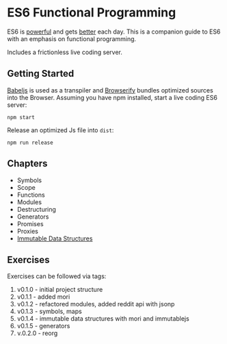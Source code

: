 ES6 Functional Programming
==========================

ES6 is [powerful](https://babeljs.io/docs/learn-es6/) and gets
[better](https://github.com/ericdouglas/ES6-Learning) each day. This is a
companion guide to ES6 with an emphasis on functional programming.


Includes a frictionless live coding server.

## Getting Started

[Babeljs](https://babeljs.io) is used as a transpiler and
[Browserify](http://browserify.org) bundles optimized sources into the Browser. Assuming you have npm installed, start a live coding ES6 server:

	npm start

Release an optimized Js file into `dist`:

	npm run release

## Chapters

- Symbols
- Scope
- Functions
- Modules
- Destructuring
- Generators
- Promises
- Proxies
- [Immutable Data Structures](https://github.com/swannodette/mori)

## Exercises

Exercises can be followed via tags:

1. v0.1.0 - initial project structure
2. v0.1.1 - added mori
3. v0.1.2 - refactored modules, added reddit api with jsonp
4. v0.1.3 - symbols, maps
5. v0.1.4 - immutable data structures with mori and immutablejs
6. v0.1.5 - generators
7. v.0.2.0 - reorg
